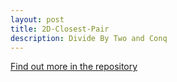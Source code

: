 ```yaml
---
layout: post
title: 2D-Closest-Pair
description: Divide By Two and Conq
---
```

[Find out more in the repository](https://github.com/TheManWhoLikesToCode/2D-Closest-Pair)

